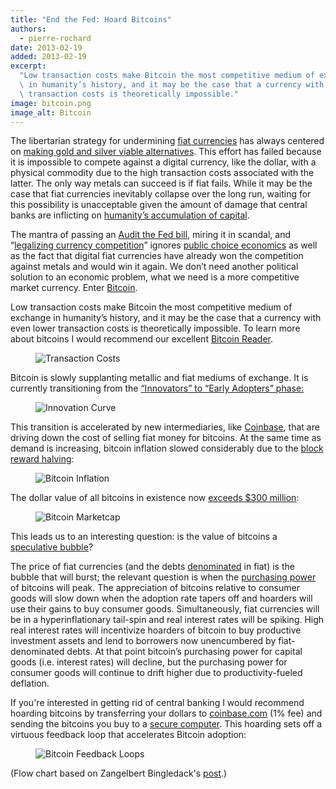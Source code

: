 ```yaml
---
title: "End the Fed: Hoard Bitcoins"
authors:
  - pierre-rochard
date: 2013-02-19
added: 2013-02-19
excerpt:
  "Low transaction costs make Bitcoin the most competitive medium of exchange\
  \ in humanity’s history, and it may be the case that a currency with even lower\
  \ transaction costs is theoretically impossible."
image: bitcoin.png
image_alt: Bitcoin
---
```


The libertarian strategy for undermining [fiat currencies](http://en.wikipedia.org/wiki/Fiat_money) has always centered on [making gold and silver viable alternatives](http://constitution.org/mon/greenspan_gold.htm). This effort has failed because it is impossible to compete against a digital currency, like the dollar, with a physical commodity due to the high transaction costs associated with the latter. The only way metals can succeed is if fiat fails. While it may be the case that fiat currencies inevitably collapse over the long run, waiting for this possibility is unacceptable given the amount of damage that central banks are inflicting on [humanity’s accumulation of capital](http://mises.org/efandi/ch4.asp).

The mantra of passing an [Audit the Fed bill](http://en.wikipedia.org/wiki/Federal_Reserve_Transparency_Act), miring it in scandal, and “[legalizing currency competition](http://www.freedomworks.org/blog/jborowski/legalize-competing-currencies)” ignores [public choice economics](http://en.wikipedia.org/wiki/Public_choice_theory) as well as the fact that digital fiat currencies have already won the competition against metals and would win it again. We don’t need another political solution to an economic problem, what we need is a more competitive market currency. Enter [Bitcoin](http://en.wikipedia.org/wiki/Bitcoin).

Low transaction costs make Bitcoin the most competitive medium of exchange in humanity’s history, and it may be the case that a currency with even lower transaction costs is theoretically impossible. To learn more about bitcoins I would recommend our excellent [Bitcoin Reader](http://themisescircle.org/blog/2013/01/25/a-bitcoin-reader/).

<figure>
  <img src="/img/mempool/end-the-fed-hoard-bitcoins/transactioncosts.jpg" alt="Transaction Costs" />
</figure>

Bitcoin is slowly supplanting metallic and fiat mediums of exchange. It is currently transitioning from the [“Innovators” to “Early Adopters” phase:](http://en.wikipedia.org/wiki/Technology_adoption_lifecycle)

<figure>
  <img src="/img/mempool/end-the-fed-hoard-bitcoins/innovationcurve.jpg" alt="Innovation Curve" />
</figure>

This transition is accelerated by new intermediaries, like [Coinbase](https://coinbase.com/about), that are driving down the cost of selling fiat money for bitcoins. At the same time as demand is increasing, bitcoin inflation slowed considerably due to the [block reward halving](http://bitcoinmagazine.com/block-reward-halving-a-guide/):

<figure>
  <img src="/img/mempool/end-the-fed-hoard-bitcoins/Bitcoin-Inflation.png" alt="Bitcoin Inflation" />
</figure>

The dollar value of all bitcoins in existence now [exceeds $300 million](https://blockchain.info/charts/market-cap):

<figure>
  <img src="/img/mempool/end-the-fed-hoard-bitcoins/marketcap.jpg" alt="Bitcoin Marketcap" />
</figure>

This leads us to an interesting question: is the value of bitcoins a [speculative bubble](http://en.wikipedia.org/wiki/Economic_bubble)?

The price of fiat currencies (and the debts [denominated](http://www.investopedia.com/terms/d/denomination.asp) in fiat) is the bubble that will burst; the relevant question is when the [purchasing power](http://en.wikipedia.org/wiki/Purchasing_power) of bitcoins will peak. The appreciation of bitcoins relative to consumer goods will slow down when the adoption rate tapers off and hoarders will use their gains to buy consumer goods. Simultaneously, fiat currencies will be in a hyperinflationary tail-spin and real interest rates will be spiking. High real interest rates will incentivize hoarders of bitcoin to buy productive investment assets and lend to borrowers now unencumbered by fiat-denominated debts. At that point bitcoin’s purchasing power for capital goods (i.e. interest rates) will decline, but the purchasing power for consumer goods will continue to drift higher due to productivity-fueled deflation.

If you're interested in getting rid of central banking I would recommend hoarding bitcoins by transferring your dollars to [coinbase.com](http://www.coinbase.com) (1% fee) and sending the bitcoins you buy to a [secure computer](https://en.bitcoin.it/wiki/Securing_your_wallet). This hoarding sets off a virtuous feedback loop that accelerates Bitcoin adoption:

<figure>
  <img src="/img/mempool/end-the-fed-hoard-bitcoins/bitcoinfeedbackloops.jpg" alt="Bitcoin Feedback Loops" />
</figure>

(Flow chart based on Zangelbert Bingledack's [post](https://bitcointalk.org/index.php?topic=144911.0).)
